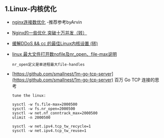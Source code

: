 ## 1.Linux-内核优化
- [nginx连接数优化](https://www.cnblogs.com/vicowong/p/9560967.html) -推荐参考byArvin
- [Nginx的一些优化 突破十万并发（转）](https://www.cnblogs.com/vicowong/p/11663667.html)
- [缓解DDoS && cc 的最佳Linux内核设置 (转)](https://www.cnblogs.com/vicowong/p/11748142.html)

- [linux 最大文件打开数nofile及nr_open、file-max说明](https://blog.csdn.net/wh0426/article/details/52311683)
    ```
  nr_open定义是单进程最大file-handles
  ```
- [https://github.com/smallnest/1m-go-tcp-server](https://github.com/smallnest/1m-go-tcp-server) 百万 Go TCP 连接的思考
    ```
  tune the linux:
  
  sysctl -w fs.file-max=2000500
  sysctl -w fs.nr_open=2000500
  sysctl -w net.nf_conntrack_max=2000500
  ulimit -n 2000500
  
  sysctl -w net.ipv4.tcp_tw_recycle=1
  sysctl -w net.ipv4.tcp_tw_reuse=1
  ```